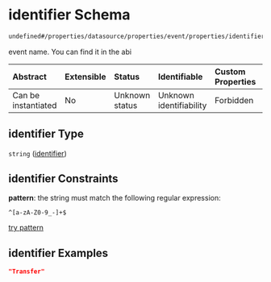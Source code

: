 # identifier Schema

```txt
undefined#/properties/datasource/properties/event/properties/identifier
```

event name. You can find it in the abi

| Abstract            | Extensible | Status         | Identifiable            | Custom Properties | Additional Properties | Access Restrictions | Defined In                                                                   |
| :------------------ | :--------- | :------------- | :---------------------- | :---------------- | :-------------------- | :------------------ | :--------------------------------------------------------------------------- |
| Can be instantiated | No         | Unknown status | Unknown identifiability | Forbidden         | Allowed               | none                | [event\_indexer.json\*](../../out/event_indexer.json "open original schema") |

## identifier Type

`string` ([identifier](event_indexer-properties-datasource-properties-event-properties-identifier.md))

## identifier Constraints

**pattern**: the string must match the following regular expression:&#x20;

```regexp
^[a-zA-Z0-9_-]+$
```

[try pattern](https://regexr.com/?expression=%5E%5Ba-zA-Z0-9_-%5D%2B%24 "try regular expression with regexr.com")

## identifier Examples

```json
"Transfer"
```
